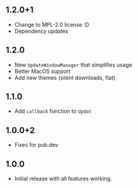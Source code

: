 ## 1.2.0+1

* Change to MPL-2.0 license :D
* Dependency updates

## 1.2.0

* New  `UpdateWindowManager` that simplifies usage
* Better MacOS support
* Add new themes (silent downloads, flat) 

## 1.1.0

* Add `callback` function to `Updat`

## 1.0.0+2

* Fixes for pub.dev

## 1.0.0

* Initial release with all features working.
